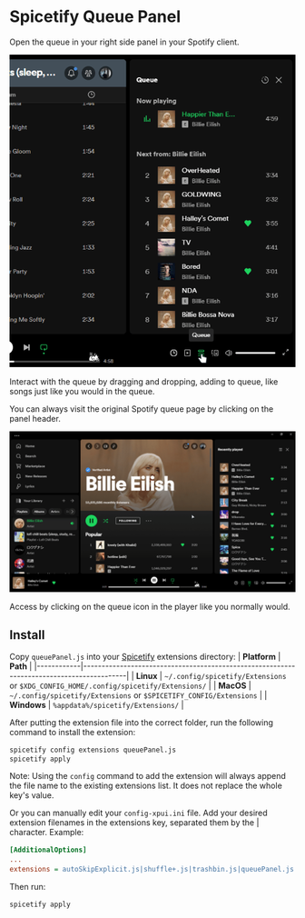 # Spicetify Queue Panel

Open the queue in your right side panel in your Spotify client.

![preview](/assets/preview.gif)

Interact with the queue by dragging and dropping, adding to queue, like songs just like you would in the queue.

You can always visit the original Spotify queue page by clicking on the panel header.

![route](/assets/route.gif)

Access by clicking on the queue icon in the player like you normally would.

## Install

Copy `queuePanel.js` into your [Spicetify](https://github.com/spicetify/spicetify-cli) extensions directory:
| **Platform** | **Path** |
|------------|------------------------------------------------------------------------------------------|
| **Linux** | `~/.config/spicetify/Extensions` or `$XDG_CONFIG_HOME/.config/spicetify/Extensions/` |
| **MacOS** | `~/.config/spicetify/Extensions` or `$SPICETIFY_CONFIG/Extensions` |
| **Windows** | `%appdata%/spicetify/Extensions/` |

After putting the extension file into the correct folder, run the following command to install the extension:

```
spicetify config extensions queuePanel.js
spicetify apply
```

Note: Using the `config` command to add the extension will always append the file name to the existing extensions list. It does not replace the whole key's value.

Or you can manually edit your `config-xpui.ini` file. Add your desired extension filenames in the extensions key, separated them by the | character.
Example:

```ini
[AdditionalOptions]
...
extensions = autoSkipExplicit.js|shuffle+.js|trashbin.js|queuePanel.js
```

Then run:

```sh
spicetify apply
```
